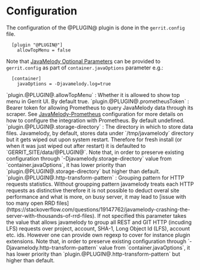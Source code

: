 Configuration
=============

The configuration of the @PLUGIN@ plugin is done in the `gerrit.config`
file.

```
  [plugin "@PLUGIN@"]
    allowTopMenu = false
```

Note that [JavaMelody Optional Parameters](https://github.com/javamelody/javamelody/wiki/UserGuide#6-optional-parameters)
can be provided to `gerrit.config` as part of `container.javaOptions`
parameter e.g.:

```
  [container]
    javaOptions = -Djavamelody.log=true
```

<a id="allowTopMenu">
`plugin.@PLUGIN@.allowTopMenu`
: Whether it is allowed to show top menu in Gerrit UI.
  By default true.

<a id="prometheusToken">
`plugin.@PLUGIN@.prometheusToken`
: Bearer token for allowing Prometheus to query JavaMelody data
  through its scraper.
  See <a href="https://github.com/javamelody/javamelody/wiki/UserGuideAdvanced#exposing-metrics-to-prometheus">JavaMelody-Prometheus</a>
  configuration for more details on how to configure the integration with
  Prometheus.
  By default undefined.

<a id="storage-directory">
`plugin.@PLUGIN@.storage-directory`
: The directory in which to store data files. Javamelody, by default,
  stores data under `/tmp/javamelody` directory but it gets wiped out
  upon system restart. Therefore for fresh install (or when it was just
  wiped out after restart) it is defaulted to `GERRIT_SITE/data/@PLUGIN@`.
  Note that, in order to preserve existing configuration through
  `-Djavamelody.storage-directory` value from `container.javaOptions`,
  it has lower priority than `plugin.@PLUGIN@.storage-directory` but higher
  than default.

<a id="http-transform-pattern">
`plugin.@PLUGIN@.http-transform-pattern`
: Grouping pattern for HTTP requests statistics. Without groupping pattern
  javamelody treats each HTTP requests as distinctive therefore it is not
  possible to deduct overal site performance and what is more, on busy server,
  it may lead to
  [issue with too many open RRD files](https://stackoverflow.com/questions/19147762/javamelody-crashing-the-server-with-thousands-of-rrd-files).
  If not specified this parameter takes the value that allows javamelody to
  group all REST and GIT HTTP (incuding LFS) requests over project, account,
  SHA-1, Long Object Id (LFS), account etc. ids. However one can provide own
  regexp to cover for instance plugin extensions.
  Note that, in order to preserve existing configuration through
  `-Djavamelody.http-transform-pattern` value from `container.javaOptions`,
  it has lower priority than `plugin.@PLUGIN@.http-transform-pattern` but higher
  than default.

